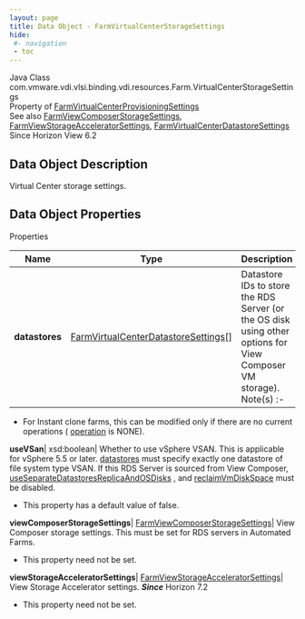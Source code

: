 ```yaml
---
layout: page
title: Data Object - FarmVirtualCenterStorageSettings
hide:
 #- navigation
 - toc
---
```






Java Class
    com.vmware.vdi.vlsi.binding.vdi.resources.Farm.VirtualCenterStorageSettings  
Property of
     [FarmVirtualCenterProvisioningSettings](vdi.resources.Farm.VirtualCenterProvisioningSettings.md#field_detail)  
See also
     [FarmViewComposerStorageSettings](vdi.resources.Farm.ViewComposerStorageSettings.md), [FarmViewStorageAcceleratorSettings](vdi.resources.Farm.ViewStorageAcceleratorSettings.md), [FarmVirtualCenterDatastoreSettings](vdi.resources.Farm.VirtualCenterDatastoreSettings.md)  
Since 
    Horizon View 6.2

## Data Object Description 

Virtual Center storage settings. 

## Data Object Properties

Properties

Name |  Type |  Description   
---|---|---  
**datastores**| [FarmVirtualCenterDatastoreSettings[]](vdi.resources.Farm.VirtualCenterDatastoreSettings.md)|  Datastore IDs to store the RDS Server (or the OS disk using other options for View Composer VM storage). Note(s) :-  


  * For Instant clone farms, this can be modified only if there are no current operations ( [operation](vdi.resources.Farm.InstantCloneProvisioningStatusData.md#operation) is NONE).

  
  
**useVSan**|  xsd:boolean|  Whether to use vSphere VSAN. This is applicable for vSphere 5.5 or later. [datastores](vdi.resources.Farm.VirtualCenterStorageSettings.md#datastores) must specify exactly one datastore of file system type VSAN. If this RDS Server is sourced from View Composer, [useSeparateDatastoresReplicaAndOSDisks](vdi.resources.Farm.ViewComposerStorageSettings.md#useSeparateDatastoresReplicaAndOSDisks) , and [reclaimVmDiskSpace](vdi.resources.Farm.SpaceReclamationSettings.md#reclaimVmDiskSpace) must be disabled.   


  * This property has a default value of false.

  
**viewComposerStorageSettings**| [FarmViewComposerStorageSettings](vdi.resources.Farm.ViewComposerStorageSettings.md)|  View Composer storage settings. This must be set for RDS servers in Automated Farms.   


* This property need not be set.

  
**viewStorageAcceleratorSettings**| [FarmViewStorageAcceleratorSettings](vdi.resources.Farm.ViewStorageAcceleratorSettings.md)|  View Storage Accelerator settings.  **_Since_** Horizon 7.2  


* This property need not be set.

  
  
  

  
  

